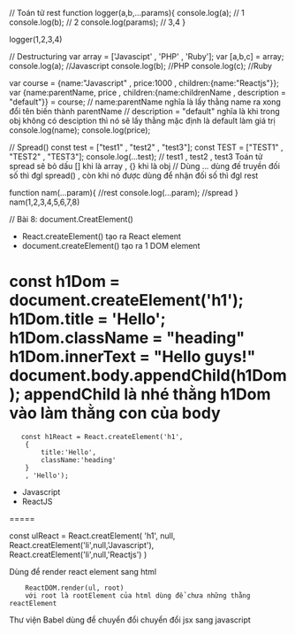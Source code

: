 // Toán tử rest
function logger(a,b,...params){
console.log(a); // 1
console.log(b); // 2
console.log(params); // 3,4
}

logger(1,2,3,4)

// Destructuring
var array = ['Javascipt' , 'PHP' , 'Ruby'];
var [a,b,c] = array;
console.log(a); //Javascript
console.log(b); //PHP
console.log(c); //Ruby

var course = {name:"Javascript" , price:1000 , children:{name:"Reactjs"}};
var {name:parentName, price , children:{name:childrenName , description = "default"}} = course;
// name:parentName nghĩa là lấy thằng name ra xong đổi tên biến thành parentName
// description = "default" nghĩa là khi trong obj không có desciption thì nó sẽ lấy thằng mặc định là default làm giá trị
console.log(name);
console.log(price);

// Spread()
const test = ["test1" , "test2" , "test3"];
const TEST = ["TEST1" , "TEST2" , "TEST3"];
console.log(...test); // test1 , test2 , test3 Toán tử spread sẽ bỏ dấu [] khi là array , {} khi là obj
// Dùng ... dùng đế truyền đối số thì đgl spread() , còn khi nó được dùng để nhận đối số thì đgl rest

function nam(...param){ //rest
console.log(...param); //spread
}
nam(1,2,3,4,5,6,7,8)

// Bài 8: document.CreatElement()

<!-- Bài 10: React.createElement() nữa là sao? -->

- React.createElement() tạo ra React element
- document.createElement() tạo ra 1 DOM element

const h1Dom = document.createElement('h1');
h1Dom.title = 'Hello';
h1Dom.className = "heading"
h1Dom.innerText = "Hello guys!"
document.body.appendChild(h1Dom);
appendChild là nhé thằng h1Dom vào làm thằng con của body
================

<!-- React.createElement(type, props, children,...) -->
       const h1React = React.createElement('h1',
        {
            title:'Hello',
            className:'heading'
        }
        , 'Hello');


<!-- Example 2 -->
<ul>
  <li>Javascript</li>
  <li>ReactJS</li>
</ul>

=====

const ulReact = React.creatElement(
    'h1',
    null,
    React.creatElement('li',null,'Javascript'),
    React.creatElement('li',null,'Reactjs')
)


<!-- Bài 11: React-DOM -->
Dùng để render react element sang html

        ReactDOM.render(ul, root)
        với root là rootElement của html dùng để chưa những thằng reactElement

<!-- Bài 12: JSX -->
Thư viện Babel dùng để chuyển đổi chuyển đổi jsx sang javascript

